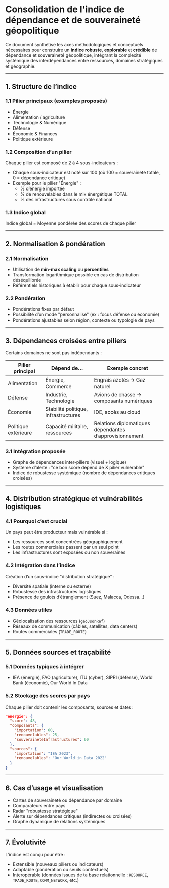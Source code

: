 # Consolidation de l'indice de dépendance et de souveraineté géopolitique

Ce document synthétise les axes méthodologiques et conceptuels nécessaires pour construire un **indice robuste**, **explorable** et **crédible** de dépendance et souveraineté géopolitique, intégrant la complexité systémique des interdépendances entre ressources, domaines stratégiques et géographie.

---

## 1. Structure de l’indice

### 1.1 Pilier principaux (exemples proposés)
- Énergie
- Alimentation / agriculture
- Technologie & Numérique
- Défense
- Économie & Finances
- Politique extérieure

### 1.2 Composition d’un pilier
Chaque pilier est composé de 2 à 4 sous-indicateurs :
- Chaque sous-indicateur est noté sur 100 (où 100 = souveraineté totale, 0 = dépendance critique)
- Exemple pour le pilier "Énergie" :
  - % d’énergie importée
  - % de renouvelables dans le mix énergétique TOTAL
  - % des infrastructures sous contrôle national

### 1.3 Indice global
Indice global = Moyenne pondérée des scores de chaque pilier

---

## 2. Normalisation & pondération

### 2.1 Normalisation
- Utilisation de **min-max scaling** ou **percentiles**
- Transformation logarithmique possible en cas de distribution déséquilibrée
- Référentiels historiques à établir pour chaque sous-indicateur

### 2.2 Pondération
- Pondérations fixes par défaut
- Possibilité d’un mode "personnalisé" (ex : focus défense ou économie)
- Pondérations ajustables selon région, contexte ou typologie de pays

---

## 3. Dépendances croisées entre piliers

Certains domaines ne sont pas indépendants :

| Pilier principal     | Dépend de…                           | Exemple concret                                         |
| -------------------- | ------------------------------------ | ------------------------------------------------------- |
| Alimentation         | Énergie, Commerce                    | Engrais azotés → Gaz naturel                            |
| Défense              | Industrie, Technologie               | Avions de chasse → composants numériques                |
| Économie             | Stabilité politique, infrastructures | IDE, accès au cloud                                     |
| Politique extérieure | Capacité militaire, ressources       | Relations diplomatiques dépendantes d’approvisionnement |

### 3.1 Intégration proposée
- Graphe de dépendances inter-piliers (visuel + logique)
- Système d’alerte : "ce bon score dépend de X pilier vulnérable"
- Indice de robustesse systémique (nombre de dépendances critiques croisées)

---

## 4. Distribution stratégique et vulnérabilités logistiques

### 4.1 Pourquoi c’est crucial
Un pays peut être producteur mais vulnérable si :
- Les ressources sont concentrées géographiquement
- Les routes commerciales passent par un seul point
- Les infrastructures sont exposées ou non souveraines

### 4.2 Intégration dans l’indice
Création d’un sous-indice "distribution stratégique" :
- Diversité spatiale (interne ou externe)
- Robustesse des infrastructures logistiques
- Présence de goulots d’étranglement (Suez, Malacca, Odessa…)

### 4.3 Données utiles
- Géolocalisation des ressources (`geoJsonRef`)
- Réseaux de communication (câbles, satellites, data centers)
- Routes commerciales (`TRADE_ROUTE`)

---

## 5. Données sources et traçabilité

### 5.1 Données typiques à intégrer
- IEA (énergie), FAO (agriculture), ITU (cyber), SIPRI (défense), World Bank (économie), Our World In Data

### 5.2 Stockage des scores par pays
Chaque pilier doit contenir les composants, sources et dates :
```json
"energie": {
  "score": 48,
  "composants": {
    "importation": 60,
    "renouvelables": 25,
    "souveraineteInfrastructures": 60
  },
  "sources": {
    "importation": "IEA 2023",
    "renouvelables": "Our World in Data 2022"
  }
}
```

---

## 6. Cas d’usage et visualisation

- Cartes de souveraineté ou dépendance par domaine
- Comparateurs entre pays
- Radar "robustesse stratégique"
- Alerte sur dépendances critiques (indirectes ou croisées)
- Graphe dynamique de relations systémiques

---

## 7. Évolutivité

L’indice est conçu pour être :
- Extensible (nouveaux piliers ou indicateurs)
- Adaptable (pondération ou seuils contextuels)
- Interopérable (données issues de ta base relationnelle : `RESOURCE`, `TRADE_ROUTE`, `COMM_NETWORK`, etc.)